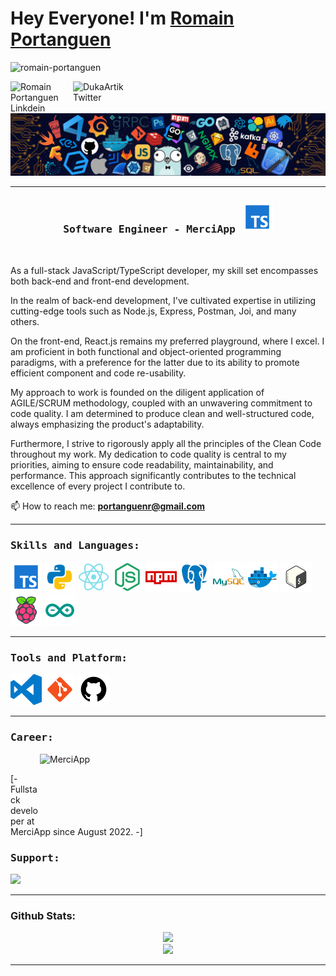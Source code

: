 # Hey Everyone! I'm [Romain Portanguen](https://github.com/Romain-Portanguen)

<p align="left"><img src="https://komarev.com/ghpvc/?username=romain-portnguen&color=yellow&style=for-the-badge" alt="romain-portanguen"/></p>

<a href="https://www.linkedin.com/in/romain-portanguen-a9b0771b7">
  <img align="left" alt="Romain Portanguen Linkdein" width="100px" src="https://img.shields.io/badge/Linkedin-0A66C2?style=for-the-badge&logo=Linkedin&logoColor=white" />
</a>
<a href="https://twitter.com/DukeArtik">
  <img align="left" alt="DukaArtik Twitter" width="100px" src="https://img.shields.io/badge/Twitter-1DA1F2?style=for-the-badge&logo=Twitter&logoColor=white" />
</a>

<br><br>

![](https://github.com/Romain-Portanguen/Romain-Portanguen/blob/main/header.png)

<hr>

<h3 align="center"><samp> Software Engineer - MerciApp <img src="https://github.com/Romain-Portanguen/Romain-Portanguen/blob/main/images/icons8-typescript-50.png"/> </samp></h3>

<br>

<div>
  
As a full-stack JavaScript/TypeScript developer, my skill set encompasses both back-end and front-end development.

In the realm of back-end development, I've cultivated expertise in utilizing cutting-edge tools such as Node.js, Express, Postman, Joi, and many others.

On the front-end, React.js remains my preferred playground, where I excel. I am proficient in both functional and object-oriented programming paradigms, with a preference for the latter due to its ability to promote efficient component and code re-usability.

My approach to work is founded on the diligent application of AGILE/SCRUM methodology, coupled with an unwavering commitment to code quality. I am determined to produce clean and well-structured code, always emphasizing the product's adaptability.

Furthermore, I strive to rigorously apply all the principles of the Clean Code throughout my work. My dedication to code quality is central to my priorities, aiming to ensure code readability, maintainability, and performance. This approach significantly contributes to the technical excellence of every project I contribute to.

📫 How to reach me: **portanguenr@gmail.com**
</div>

<hr>

<h3><b><samp>Skills and Languages:</samp></b></h3>

<span>
  <img src="https://github.com/Romain-Portanguen/Romain-Portanguen/blob/main/images/icons8-typescript-50.png" alt="Typescript"/>
  <img src="https://github.com/Romain-Portanguen/Romain-Portanguen/blob/main/images/icons8-python-50.png" alt="Python"/>
  <img src="https://github.com/Romain-Portanguen/Romain-Portanguen/blob/main/images/icons8-react-native-50.png" alt="React"/>  
  <img src="https://github.com/Romain-Portanguen/Romain-Portanguen/blob/main/images/icons8-node-js-50.png" alt="Node Js"/>
  <img src="https://github.com/Romain-Portanguen/Romain-Portanguen/blob/main/images/icons8-npm-50.png" alt="npm"/>  
  <img src="https://github.com/Romain-Portanguen/Romain-Portanguen/blob/main/images/icons8-postgresql-50.png" alt="Postgresql"/>  
  <img src="https://github.com/Romain-Portanguen/Romain-Portanguen/blob/main/images/icons8-logo-de-mysql-50.png" alt="Mysql"/>
  <img src="https://github.com/Romain-Portanguen/Romain-Portanguen/blob/main/images/icons8-docker-50.png" alt="Docker"/>
  <img src="https://github.com/Romain-Portanguen/Romain-Portanguen/blob/main/images/icons8-bash-50.png" alt="Bash"/>
  <img src="https://github.com/Romain-Portanguen/Romain-Portanguen/blob/main/images/icons8-tarte-aux-framboises-50.png" alt="Raspberry Pi"/>
  <img src="https://github.com/Romain-Portanguen/Romain-Portanguen/blob/main/images/icons8-arduino-50.png" alt="Arduino"/>
</span>

<hr>

<div>
  
<h3><b><samp>Tools and Platform:</samp></b></h3>
  
<span>
  <img src="https://github.com/Romain-Portanguen/Romain-Portanguen/blob/main/images/visual-studio-code.svg" alt="Visual Studio Code" width="50"/>
  <img src="https://github.com/Romain-Portanguen/Romain-Portanguen/blob/main/images/icons8-git-50.png" alt="Git"/>
  <img src="https://github.com/Romain-Portanguen/Romain-Portanguen/blob/main/images/icons8-github-50.png" alt="Github"/>
</span>
  
</div>

<hr> 
  

<div>
<h3><b><samp>Career:</samp></b></h3>
  
<span>
  <a href="https://www.merci-app.com/">
    <img align="right" src="https://encrypted-tbn0.gstatic.com/images?q=tbn:ANd9GcRwzlQguqwlm-v6JuoQDiASeAHfLNAZWrEZjvlzbObM&s" alt="MerciApp" width="457" height="110"/>
  </a>
  <br>
</span>

<p>[- Fullstack developer at MerciApp since August 2022. -]</p>

<h3><b><samp>Support:</samp></b></h3>
<p>
  <a href="https://www.buymeacoffee.com/romainport"><img src="https://img.buymeacoffee.com/button-api/?text=Buy me a coffee&emoji=&slug=romainport&button_colour=5F7FFF&font_colour=ffffff&font_family=Poppins&outline_colour=000000&coffee_colour=FFDD00" /></a>
</p>

</div>

<hr>

### Github Stats:
  
<div align="center">
  <a href="https://github.com/Romain-Portanguen">
    <div>
      <img src="https://github-readme-streak-stats.herokuapp.com/?user=Romain-Portanguen&theme=tokyonight" />
    </div>
    <div style="display: inline-block;">
      <img src="https://github-profile-summary-cards.vercel.app/api/cards/profile-details?username=Romain-Portanguen&theme=tokyonight" />
    </div>
  </a>
</div>
  
<hr>
